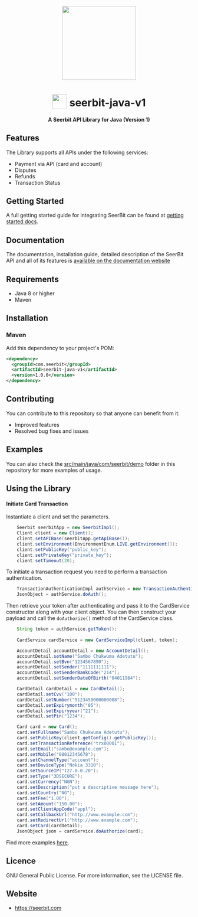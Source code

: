 
<div align="center">
 <img width="200" valign="top" src="https://res.cloudinary.com/dy2dagugp/image/upload/v1571249658/seerbit-logo_mdinom.png">
</div>


<h1 align="center">
  <img width="40" valign="bottom" src="https://res.cloudinary.com/dcksdncso/image/upload/v1579682633/java_f2iyuf.png">
  seerbit-java-v1
</h1>

<h4 align="center">
  A Seerbit API Library for Java (Version 1)
</h4>

## Features

The Library supports all APIs under the following services:
* Payment via API (card and account)
* Disputes
* Refunds
* Transaction Status

## Getting Started

A full getting started guide for integrating SeerBit can be found at [getting started docs](https://doc.seerbit.com).

## Documentation

The documentation, installation guide, detailed description of the SeerBit API and all of its features is [available on the documentation website](https://doc.seerbit.com/api/library)


## Requirements

* Java 8 or higher
* Maven


## Installation

### Maven

Add this dependency to your project's POM:

```xml
<dependency>
  <groupId>com.seerbit</groupId>
  <artifactId>seerbit-java-v1</artifactId>
  <version>1.0.0</version>
</dependency>
```

## Contributing

You can contribute to this repository so that anyone can benefit from it:

* Improved features
* Resolved bug fixes and issues

## Examples  

You can also check the [src/main/java/com/seerbit/demo](https://github.com/seerbit/seerbit-java-v1/tree/master/src/main/java/com/seerbit/demo) folder in this repository for more examples of usage.

## Using the Library

<strong><h4>Initiate Card Transaction</h4></strong>
Instantiate a client and set the parameters.

```java
    Seerbit seerbitApp = new SeerbitImpl();
    Client client = new Client();
    client.setAPIBase(seerbitApp.getApiBase());
    client.setEnvironment(EnvironmentEnum.LIVE.getEnvironment());
    client.setPublicKey("public_key");
    client.setPrivateKey("private_key");
    client.setTimeout(20);
```

To initiate a transaction request you need to perform a transaction authentication. 

```java
    TransactionAuthenticationImpl authService = new TransactionAuthenticationImpl(client);
    JsonObject = authService.doAuth();
```

Then retrieve your token after authenticating and pass it to the CardService constructor along with your client object. You can then construct your payload and call the <code>doAuthorize()</code> method of the CardService class.
```java
    String token = authService.getToken();
  
    CardService cardService = new CardServiceImpl(client, token);

    AccountDetail accountDetail = new AccountDetail();
    accountDetail.setName("Sambo Chukwuma Adetutu");
    accountDetail.setBvn("1234567890");
    accountDetail.setSender("1111111111");
    accountDetail.setSenderBankCode("214");
    accountDetail.setSenderDateOfBirth("04011984");

    CardDetail cardDetail = new CardDetail();
    cardDetail.setCvv("100");
    cardDetail.setNumber("5123450000000008");
    cardDetail.setExpirymonth("05");
    cardDetail.setExpiryyear("21");
    cardDetail.setPin("1234");

    Card card = new Card();
    card.setFullname("Sambo Chukwuma Adetutu");
    card.setPublicKey(client.getConfig().getPublicKey());
    card.setTransactionReference("trx00001");
    card.setEmail("sambo@example.com");
    card.setMobile("08012345678");
    card.setChannelType("account");
    card.setDeviceType("Nokia 3310");
    card.setSourceIP("127.0.0.20");
    card.setType("3DSECURE");
    card.setCurrency("NGN");
    card.setDescription("put a descriptive message here");
    card.setCountry("NG");
    card.setFee("1.00");
    card.setAmount("150.00");
    card.setClientAppCode("appl");
    card.setCallbackUrl("http://www.example.com");
    card.setRedirectUrl("http://www.example.com");
    card.setCard(cardDetail);
    JsonObject json = cardService.doAuthorize(card);
``` 

Find more examples [here](https://github.com/seerbit/seerbit-java-v1/tree/master/src/main/java/com/seerbit/demo).

## Licence
GNU General Public License. For more information, see the LICENSE file.

## Website
* https://seerbit.com
